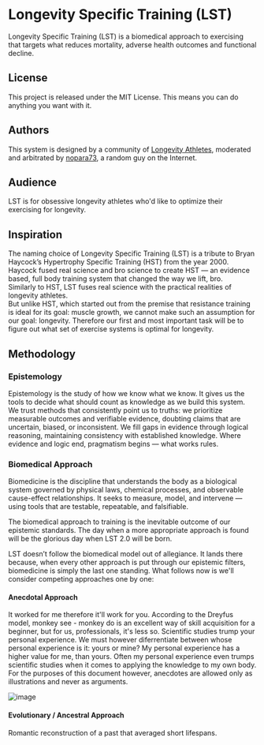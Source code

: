 # Longevity Specific Training (LST)
Longevity Specific Training (LST) is a biomedical approach to exercising that targets what reduces mortality, adverse health outcomes and functional decline.


## License

This project is released under the MIT License. This means you can do anything you want with it.

## Authors

This system is designed by a community of [Longevity Athletes](https://www.longevityworldcup.com/), moderated and arbitrated by [nopara73](https://github.com/nopara73), a random guy on the Internet.

## Audience

LST is for obsessive longevity athletes who'd like to optimize their exercising for longevity.

## Inspiration
The naming choice of Longevity Specific Training (LST) is a tribute to Bryan Haycock’s Hypertrophy Specific Training (HST) from the year 2000. Haycock fused real science and bro science to create HST — an evidence based, full body training system that changed the way we lift, bro.   
Similarly to HST, LST fuses real science with the practical realities of longevity athletes.  
But unlike HST, which started out from the premise that resistance training is ideal for its goal: muscle growth, we cannot make such an assumption for our goal: longevity. Therefore our first and most important task will be to figure out what set of exercise systems is optimal for longevity.

## Methodology

### Epistemology

Epistemology is the study of how we know what we know. It gives us the tools to decide what should count as knowledge as we build this system. We trust methods that consistently point us to truths: we prioritize measurable outcomes and verifiable evidence, doubting claims that are uncertain, biased, or inconsistent. We fill gaps in evidence through logical reasoning, maintaining consistency with established knowledge. Where evidence and logic end, pragmatism begins — what works rules.

### Biomedical Approach

Biomedicine is the discipline that understands the body as a biological system governed by physical laws, chemical processes, and observable cause-effect relationships. It seeks to measure, model, and intervene — using tools that are testable, repeatable, and falsifiable.

The biomedical approach to training is the inevitable outcome of our epistemic standards. The day when a more appropriate approach is found will be the glorious day when LST 2.0 will be born.

LST doesn’t follow the biomedical model out of allegiance. It lands there because, when every other approach is put through our epistemic filters, biomedicine is simply the last one standing. What follows now is we'll consider competing approaches one by one:

#### Anecdotal Approach

It worked for me therefore it'll work for you. According to the Dreyfus model, monkey see - monkey do is an excellent way of skill acquisition for a beginner, but for us, professionals, it's less so. Scientific studies trump your personal experience. We must however diferrentiate between whose personal experience is it: yours or mine? My personal experience has a higher value for me, than yours. Often my personal experience even trumps scientific studies when it comes to applying the knowledge to my own body. For the purposes of this document however, anecdotes are allowed only as illustrations and never as arguments.

![image](https://github.com/user-attachments/assets/5c9ed9a0-525a-4d00-bfb5-cacc0d93a33e)

#### Evolutionary / Ancestral Approach

Romantic reconstruction of a past that averaged short lifespans.
